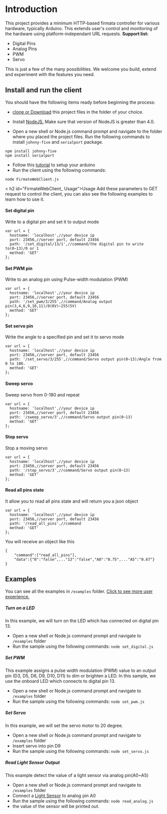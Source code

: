 # Introduction

This project provides a minimum HTTP-based firmata controller for various hardware, typically Arduino. This extends user's control and monitoring of the hardware using platform-independant URL requests. **Support list:**

- Digital Pins
- Analog Pins
- PWM
- Servo

This is just a few of the many possibilities. We welcome you build, extend and experiment with the features you need.

## Install and run the client

You should have the following items ready before beginning the process:

- [clone or Download](https://github.com/LattePandaTeam/LattePanda-Development-Support/tree/master/FirmateWebClient#introduction) this project files in the folder of your choice.

- Install [NodeJS.](https://nodejs.org/) Make sure that version of NodeJS is greater than 4.0.
- Open a new shell or Node.js command prompt and navigate to the folder where you placed the project files. Run the following commands to install `johnny-five` and `serialport` package.

```
npm install johnny-five
npm install serialport
```

- Follow this [tutorial](http://www.lattepanda.com/docs/#SetuptheArduino) to setup your arduino
- Run the client using the following commands:

```
node FirmateWebClient.js
```

< h2 id="FirmateWebClient_ Usage">Usage Add these parameters to GET request to control the client, you can also see the following examples to learn how to use it.

#### Set digital pin

Write to a digital pin and set it to output mode

```
var url = {
  hostname: 'localhost',//your device ip
  port: 23456,//server port, default 23456
  path: '/set_digital/13/1',//command/the digital pin to write to(0~13)/0 or 1
  method: 'GET'
};
```

#### Set PWM pin

Write to an analog pin using Pulse-width modulation (PWM)

```
var url = {
  hostname: 'localhost',//your device ip
  port: 23456,//server port, default 23456
  path: '/set_pwm/3/255',//command/Analog output pin(3,4,6,9,10,11)/0(0V)~255(5V)
  method: 'GET'
};

```

#### Set servo pin

Write the angle to a specified pin and set it to servo mode

```
var url = {
  hostname: 'localhost',//your device ip
  port: 23456,//server port, default 23456
  path: '/set_servo/3/255',//command/Servo output pin(0~13)/Angle from 0 to 180.
  method: 'GET'
};
```

#### Sweep servo

Sweep servo from 0-180 and repeat

```
var url = {
  hostname: 'localhost',//your device ip
  port: 23456,//server port, default 23456
  path: '/sweep_servo/3',//command/Servo output pin(0~13)
  method: 'GET'
};
```

#### Stop servo

Stop a moving servo

```
var url = {
  hostname: 'localhost',//your device ip
  port: 23456,//server port, default 23456
  path: '/stop_servo/3',//command/Servo output pin(0~13)
  method: 'GET'
};

```

#### Read all pins state

It allow you to read all pins state and will return you a json object

```
var url = {
  hostname: 'localhost',//your device ip
  port: 23456,//server port, default 23456
  path: '/read_all_pins',//command
  method: 'GET'
};

```

You will receive an object like this

```
{
    "command":["read_all_pins"],
    "data":{"0":"false",..."13":"false","A0":"0.75",..."A5":"0.67"}
}
```
## Examples

You can see all the examples in `/examples` folder. [Click to see more user experience.](http://www.lattepanda.com/forum/viewtopic.php?f=6&t=977)

##### Turn on a LED

In this example, we will turn on the LED which has connected on digital pin 13.

- Open a new shell or Node.js command prompt and navigate to `/examples` folder
- Run the sample using the following commands: `node set_digital.js`

##### Set PWM

This example assigns a pulse width modulation (PWM) value to an output pin (D3, D5, D6, D9, D10, D11) to dim or brighten a LED. In this sample, we use the onboard LED which connects to digital pin 13.

- Open a new shell or Node.js command prompt and navigate to `/examples` folder
- Run the sample using the following commands: `node set_pwm.js`

##### Set Servo

In this example, we will set the servo motor to 20 degree.

- Open a new shell or Node.js command prompt and navigate to `/examples` folder
- Insert servo into pin D9
- Run the sample using the following commands: `node set_servo.js`

##### Read Light Sensor Output

This example detect the value of a light sensor via analog pin(A0~A5)

- Open a new shell or Node.js command prompt and navigate to `/examples` folder
- Connect a [Light Sensor](http://www.lattepanda.com/product-details/?pid=6) to analog pin A0
- Run the sample using the following commands: `node read_analog.js`
- the value of the sensor will be printed out.

